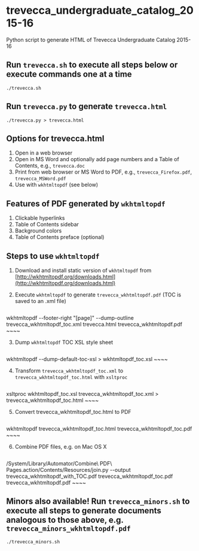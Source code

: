 # trevecca_undergraduate_catalog_2015-16
Python script to generate HTML of Trevecca Undergraduate Catalog 2015-16

## Run `trevecca.sh` to execute all steps below or execute commands one at a time
~~~~
./trevecca.sh
~~~~

## Run `trevecca.py` to generate `trevecca.html`
~~~~
./trevecca.py > trevecca.html
~~~~

## Options for trevecca.html
1. Open in a web browser
2. Open in MS Word and optionally add page numbers and a Table of Contents, e.g., `trevecca.doc`
3. Print from web browser or MS Word to PDF, e.g., `trevecca_Firefox.pdf`, `trevecca_MSWord.pdf`
4. Use with `wkhtmltopdf` (see below)

## Features of PDF generated by `wkhtmltopdf`
1. Clickable hyperlinks
2. Table of Contents sidebar
3. Background colors
4. Table of Contents preface (optional)

## Steps to use `wkhtmltopdf`
1. Download and install static version of `wkhtmltopdf` from [http://wkhtmltopdf.org/downloads.html](http://wkhtmltopdf.org/downloads.html)

2. Execute `wkhtmltopdf` to generate `trevecca_wkhtmltopdf.pdf` (TOC is saved to an .xml file)

	~~~~
wkhtmltopdf --footer-right "[page]" --dump-outline trevecca_wkhtmltopdf_toc.xml trevecca.html trevecca_wkhtmltopdf.pdf
	~~~~

3. Dump `wkhtmltopdf` TOC XSL style sheet

	~~~~
wkhtmltopdf --dump-default-toc-xsl > wkhtmltopdf_toc.xsl
	~~~~
	
4. Transform `trevecca_wkhtmltopdf_toc.xml` to `trevecca_wkhtmltopdf_toc.html` with `xsltproc`

	~~~~
xsltproc wkhtmltopdf_toc.xsl trevecca_wkhtmltopdf_toc.xml > trevecca_wkhtmltopdf_toc.html 
	~~~~
	
5. Convert trevecca_wkhtmltopdf_toc.html to PDF

	~~~~
wkhtmltopdf trevecca_wkhtmltopdf_toc.html trevecca_wkhtmltopdf_toc.pdf
	~~~~

6. Combine PDF files, e.g. on Mac OS X

	~~~~
/System/Library/Automator/Combine\ PDF\ Pages.action/Contents/Resources/join.py --output trevecca_wkhtmltopdf_with_TOC.pdf trevecca_wkhtmltopdf_toc.pdf trevecca_wkhtmltopdf.pdf
	~~~~

## Minors also available! Run `trevecca_minors.sh` to execute all steps to generate documents analogous to those above, e.g. `trevecca_minors_wkhtmltopdf.pdf`
~~~~
./trevecca_minors.sh
~~~~
